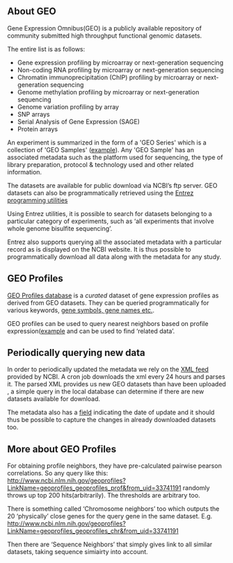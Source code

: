 ## About GEO

Gene Expression Omnibus(GEO) is a publicly available repository of community
submitted high throughput functional genomic datasets.

The entire list is as follows:

- Gene expression profiling by microarray or next-generation sequencing
- Non-coding RNA profiling by microarray or next-generation sequencing
- Chromatin immunoprecipitation (ChIP) profiling by microarray or next-generation sequencing
- Genome methylation profiling by microarray or next-generation sequencing
- Genome variation profiling by array
- SNP arrays
- Serial Analysis of Gene Expression (SAGE)
- Protein arrays

An experiment is summarized in the form of a 'GEO Series' which is a 
collection of 'GEO Samples' ([example](http://www.ncbi.nlm.nih.gov/geo/query/acc.cgi?acc=GSM81022)).
Any 'GEO Sample' has an associated metadata such as the platform used for sequencing, the type of 
library preparation, protocol & technology used and other related information.

The datasets are available for public download via NCBI’s ftp server.
GEO datasets can also be programmatically retrieved using the 
[Entrez programming utilities](http://www.ncbi.nlm.nih.gov/books/NBK25499/)

Using Entrez utilities, it is possible to search for datasets belonging to 
a particular category of experiments, such as 
‘all experiments that involve whole genome bisulfite sequencing’.

Entrez also supports querying all the associated metadata with a particular 
record as is displayed on the NCBI website. 
It is thus possible to programmatically download all data
along with the metadata for any study.


## GEO Profiles

[GEO Profiles database](http://www.ncbi.nlm.nih.gov/geoprofiles/) is  a *curated* dataset of gene
expression profiles as derived from GEO datasets. They can be queried programmatically for various keywords,
[gene symbols, gene names etc.](http://www.ncbi.nlm.nih.gov/geo/info/profiles.html).

GEO profiles can be used to query nearest neighbors based on 
profile expression([example](http://www.ncbi.nlm.nih.gov/geoprofiles?LinkName=geoprofiles_geoprofiles_prof&from_uid=112040738) and can be used to find ‘related data’.


## Periodically querying new data

In order to periodically updated the metadata we rely on the [XML feed](http://www.ncbi.nlm.nih.gov/geo/feed/series/) provided by NCBI.
A cron job downloads the xml every 24 hours and parses it. The parsed XML provides us new GEO datasets than have been uploaded
, a simple query in the local database can determine if there are new datasets available for download.

The metadata also has a [field](http://www.ncbi.nlm.nih.gov/geo/info/qqtutorial.html) indicating the date of update and
it should thus be possible to capture the changes in already downloaded datasets too.


## More about GEO Profiles

For obtaining profile neighbors, they have pre-calculated pairwise
pearson correlations. So any query like this:
http://www.ncbi.nlm.nih.gov/geoprofiles?LinkName=geoprofiles_geoprofiles_prof&from_uid=33741191
randomly throws up top 200 hits(arbitrarily). The thresholds are arbitrary too.

There is something called ‘Chromosome neighbors’ too which outputs the
20 ‘physically’ close genes for the query gene in the same dataset.
E.g. http://www.ncbi.nlm.nih.gov/geoprofiles?LinkName=geoprofiles_geoprofiles_chr&from_uid=33741191

Then there are ‘Sequence Neighbors’ that simply gives link to all
similar datasets, taking sequence simiairty into account.
